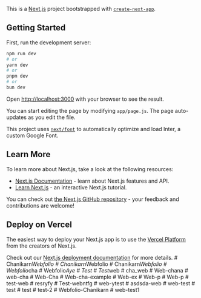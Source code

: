 This is a [Next.js](https://nextjs.org/) project bootstrapped with [`create-next-app`](https://github.com/vercel/next.js/tree/canary/packages/create-next-app).

## Getting Started

First, run the development server:

```bash
npm run dev
# or
yarn dev
# or
pnpm dev
# or
bun dev
```

Open [http://localhost:3000](http://localhost:3000) with your browser to see the result.

You can start editing the page by modifying `app/page.js`. The page auto-updates as you edit the file.

This project uses [`next/font`](https://nextjs.org/docs/basic-features/font-optimization) to automatically optimize and load Inter, a custom Google Font.

## Learn More

To learn more about Next.js, take a look at the following resources:

- [Next.js Documentation](https://nextjs.org/docs) - learn about Next.js features and API.
- [Learn Next.js](https://nextjs.org/learn) - an interactive Next.js tutorial.

You can check out [the Next.js GitHub repository](https://github.com/vercel/next.js/) - your feedback and contributions are welcome!

## Deploy on Vercel

The easiest way to deploy your Next.js app is to use the [Vercel Platform](https://vercel.com/new?utm_medium=default-template&filter=next.js&utm_source=create-next-app&utm_campaign=create-next-app-readme) from the creators of Next.js.

Check out our [Next.js deployment documentation](https://nextjs.org/docs/deployment) for more details.
#   C h a n i k a r n _ W e b f o l i o  
 #   C h a n i k a r n _ W e b f o l i o  
 #   C h a n i k a r n _ W e b f o l i o  
 #   W e b f o l i o _ c h a  
 #   W e b f o l i o _ A y e  
 #   T e s t  
 #   T e s t _ w e b  
 #   c h a _ w e b  
 #   W e b - c h a n a  
 #   w e b - c h a  
 #   W e b - C h a  
 #   W e b - c h a - e x a m p l e  
 #   W e b - e x  
 #   W e b - p  
 #   W e b - p  
 #   t e s t - w e b  
 #   r e s r y f y  
 #   T e s t - w e b n t f g  
 #   w e b - y t e s t  
 #   a s d s d a - w e b  
 #   w e b - t e s t  
 #   t e s t  
 #   t e s t  
 #   t e s t - 2  
 #   W e b f o l i o - C h a n i k a r n  
 #   w e b - t e s t 1  
 